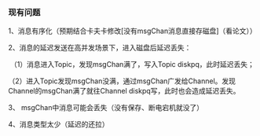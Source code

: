 ### 现有问题

1、消息有序化（预期结合卡夫卡修改[没有msgChan消息直接存磁盘]（看论文））

2、消息的延迟发送在高并发场景下，进入磁盘后延迟丢失：

​	（1）消息进入Topic，发现msgChan满了，写入Topic diskpq，此时延迟丢失；

​	（2）进入Topic发现msgChan没满，通过msgChan广发给Channel。发现Channel的msgChan满了就往Channel diskpq写，此时也会造成延迟丢失。

3、 msgChan中消息可能会丢失（没有保存、断电宕机就没了）

4、消息类型太少（延迟的还拉）